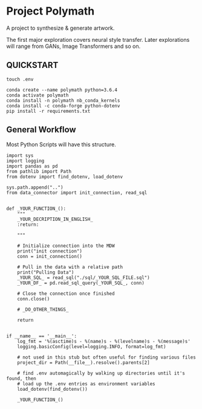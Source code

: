 # Project Polymath
A project to synthesize & generate artwork. 

The first major exploration covers neural style transfer. 
Later explorations will range from GANs, Image Transformers and so on.

## QUICKSTART
```
touch .env

conda create --name polymath python=3.6.4
conda activate polymath
conda install -n polymath nb_conda_kernels
conda install -c conda-forge python-dotenv
pip install -r requirements.txt
```

## General Workflow 
Most Python Scripts will have this structure. 

```
import sys
import logging
import pandas as pd
from pathlib import Path
from dotenv import find_dotenv, load_dotenv

sys.path.append("..")
from data_connector import init_connection, read_sql


def _YOUR_FUNCTION_():
    """
    _YOUR_DECRIPTION_IN_ENGLISH_
    :return:

    """

    # Initialize connection into the MDW
    print("init connection")
    conn = init_connection()

    # Pull in the data with a relative path
    print("Pulling Data")
    _YOUR_SQL_ = read_sql("./sql/_YOUR_SQL_FILE.sql")
    _YOUR_DF_ = pd.read_sql_query(_YOUR_SQL_, conn)

    # Close the connection once finished
    conn.close()

    # _DO_OTHER_THINGS_

    return


if __name__ == '__main__':
    log_fmt = '%(asctime)s - %(name)s - %(levelname)s - %(message)s'
    logging.basicConfig(level=logging.INFO, format=log_fmt)

    # not used in this stub but often useful for finding various files
    project_dir = Path(__file__).resolve().parents[2]

    # find .env automagically by walking up directories until it's found, then
    # load up the .env entries as environment variables
    load_dotenv(find_dotenv())

    _YOUR_FUNCTION_()

```
